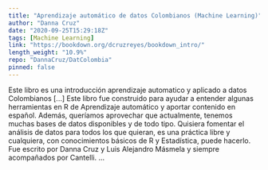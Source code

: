 ```yaml
---
title: "Aprendizaje automático de datos Colombianos (Machine Learning)"
author: "Danna Cruz"
date: "2020-09-25T15:29:18Z"
tags: [Machine Learning]
link: "https://bookdown.org/dcruzreyes/bookdown_intro/"
length_weight: "10.9%"
repo: "DannaCruz/DatColombia"
pinned: false
---
```


Este libro es una introducción aprendizaje automatico y aplicado a datos Colombianos [...] Este libro fue construido para ayudar a entender algunas herramientas en R de Aprendizaje automático y aportar contenido en español. Además, queríamos aprovechar que actualmente, tenemos muchas bases de datos disponibles y de todo tipo. Quisiera fomentar el análisis de datos para todos los que quieran, es una práctica libre y cualquiera, con conocimientos básicos de R y Estadística, puede hacerlo. Fue escrito por Danna Cruz y Luis Alejandro Másmela y siempre acompañados por Cantelli.  ...
